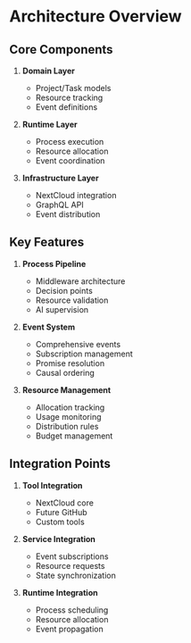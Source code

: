 # Architecture Overview

## Core Components

1. **Domain Layer**
    - Project/Task models
    - Resource tracking
    - Event definitions

2. **Runtime Layer**
    - Process execution
    - Resource allocation
    - Event coordination

3. **Infrastructure Layer**
    - NextCloud integration
    - GraphQL API
    - Event distribution

## Key Features

1. **Process Pipeline**
    - Middleware architecture
    - Decision points
    - Resource validation
    - AI supervision

2. **Event System**
    - Comprehensive events
    - Subscription management
    - Promise resolution
    - Causal ordering

3. **Resource Management**
    - Allocation tracking
    - Usage monitoring
    - Distribution rules
    - Budget management

## Integration Points

1. **Tool Integration**
    - NextCloud core
    - Future GitHub
    - Custom tools

2. **Service Integration**
    - Event subscriptions
    - Resource requests
    - State synchronization

3. **Runtime Integration**
    - Process scheduling
    - Resource allocation
    - Event propagation
